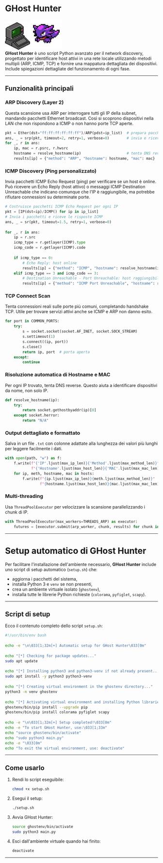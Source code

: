 # GHost Hunter 
<img src="https://github.com/Gigidotexe/Gigidotexe/blob/main/Img/PCPixel.png" height="90"/> <img src="https://github.com/Gigidotexe/Gigidotexe/blob/main/Img/haunter.png" height="100" /><br>
**GHost Hunter** è uno script Python avanzato per il network discovery, progettato per identificare host attivi in una rete locale utilizzando metodi multipli (ARP, ICMP, TCP) e fornire una mappatura dettagliata dei dispositivi. Include spiegazioni dettagliate del funzionamento di ogni fase.

---

## Funzionalità principali

### ARP Discovery (Layer 2)

Questa scansione usa ARP per interrogare tutti gli IP della subnet, mandando pacchetti Ethernet broadcast. Così si scoprono dispositivi nella LAN che non rispondono a ICMP o non hanno porte TCP aperte.

```python
pkt = Ether(dst="ff:ff:ff:ff:ff:ff")/ARP(pdst=ip_list)  # prepara pacchetti ARP
ans, _ = srp(pkt, timeout=2, retry=1, verbose=0)        # invia e riceve risposte
for _, r in ans:
    ip, mac = r.psrc, r.hwsrc
    hostname = resolve_hostname(ip)                     # tenta DNS reverse
    results[ip] = {"method": "ARP", "hostname": hostname, "mac": mac}
```

### ICMP Discovery (Ping personalizzato)

Invia pacchetti ICMP Echo Request (ping) per verificare se un host è online. <br>
Può ricevere un Echo Reply (host attivo) o messaggi ICMP Destination Unreachable che indicano comunque che l’IP è raggiungibile, ma potrebbe rifiutare connessioni su determinate porte.
```python
# Costruisce pacchetti ICMP Echo Request per ogni IP
pkt = [IP(dst=ip)/ICMP() for ip in ip_list]
# Invia i pacchetti e riceve le risposte ICMP
ans, _ = sr(pkt, timeout=1.5, retry=1, verbose=0)

for _, r in ans:
    ip = r.src
    icmp_type = r.getlayer(ICMP).type
    icmp_code = r.getlayer(ICMP).code

    if icmp_type == 0:
        # Echo Reply: host online
        results[ip] = {"method": "ICMP", "hostname": resolve_hostname(ip), "mac": "N/A"}
    elif icmp_type == 3 and icmp_code == 3:
        # Destination Unreachable - Port Unreachable: host raggiungibile ma porta chiusa
        results[ip] = {"method": "ICMP Port Unreachable", "hostname": resolve_hostname(ip), "mac": "N/A"}

```

### TCP Connect Scan

Tenta connessioni reali sulle porte più comuni, completando handshake TCP. Utile per trovare servizi attivi anche se ICMP e ARP non danno esito.

```python
for port in COMMON_PORTS:
    try:
        s = socket.socket(socket.AF_INET, socket.SOCK_STREAM)
        s.settimeout(1)
        s.connect((ip, port))
        s.close()
        return ip, port  # porta aperta
    except:
        continue
```

### Risoluzione automatica di Hostname e MAC

Per ogni IP trovato, tenta DNS reverse. Questo aiuta a identificare dispositivi da nome, non solo IP.

```python
def resolve_hostname(ip):
    try:
        return socket.gethostbyaddr(ip)[0]
    except socket.herror:
        return "N/A"
```

### Output dettagliato e formattato

Salva in un file `.txt` con colonne adattate alla lunghezza dei valori più lunghi per leggere facilmente i dati.

```python
with open(path, "w") as f:
    f.write(f"{'IP'.ljust(max_ip_len)}{'Method'.ljust(max_method_len)}"
            f"{'Hostname'.ljust(max_host_len)}{'MAC'.ljust(max_mac_len)}\n")
    for ip, meth, hostname, mac in hosts:
        f.write(f"{ip.ljust(max_ip_len)}{meth.ljust(max_method_len)}"
                f"{hostname.ljust(max_host_len)}{mac.ljust(max_mac_len)}\n")
```

### Multi-threading

Usa `ThreadPoolExecutor` per velocizzare la scansione parallelizzando i chunk di IP.

```python
with ThreadPoolExecutor(max_workers=THREADS_ARP) as executor:
    futures = [executor.submit(arp_worker, chunk, results) for chunk in chunks]
```

---

# Setup automatico di GHost Hunter

Per facilitare l'installazione dell'ambiente necessario, **GHost Hunter** include uno script di setup automatico (`setup.sh`) che:

* aggiorna i pacchetti del sistema,
* installa Python 3 e `venv` se non presenti,
* crea un ambiente virtuale isolato (`ghostenv`),
* installa tutte le librerie Python richieste (`colorama`, `pyfiglet`, `scapy`).

---

## Script di setup

Ecco il contenuto completo dello script `setup.sh`:

```bash
#!/usr/bin/env bash

echo -e "\n\033[1;32m[+] Automatic setup for GHost Hunter\033[0m"

echo "[*] Checking for package updates..."
sudo apt update

echo "[*] Installing python3 and python3-venv if not already present..."
sudo apt install -y python3 python3-venv

echo "[*] Creating virtual environment in the ghostenv directory..."
python3 -m venv ghostenv

echo "[*] Activating virtual environment and installing Python libraries..."
ghostenv/bin/pip install --upgrade pip
ghostenv/bin/pip install colorama pyfiglet scapy

echo -e "\n\033[1;32m[+] Setup completed!\033[0m"
echo -e "To start GHost Hunter, use:\033[1;33m"
echo "source ghostenv/bin/activate"
echo "sudo python3 main.py"
echo -e "\033[0m"
echo "To exit the virtual environment, use: deactivate"
```

---

## Come usarlo

1. Rendi lo script eseguibile:

   ```bash
   chmod +x setup.sh
   ```

2. Esegui il setup:

   ```bash
   ./setup.sh
   ```

3. Avvia GHost Hunter:

   ```bash
   source ghostenv/bin/activate
   sudo python3 main.py
   ```

4. Esci dall'ambiente virtuale quando hai finito:

   ```bash
   deactivate
   ```

---
